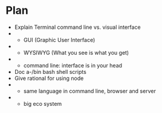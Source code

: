 # Plan
- Explain Terminal command line vs. visual interface
- - GUI (Graphic User Interface)
- - WYSIWYG (What you see is what you get)
- - command line: interface is in your head
- Doc a-/bin bash shell scripts
- Give rational for using node
- - same language in command line, browser and server
- - big eco system
